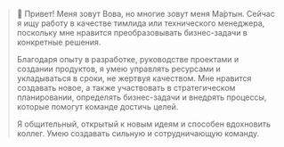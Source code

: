 > 👋 Привет! Меня зовут Вова, но многие зовут меня Ма́ртын. Сейчас я ищу работу в качестве тимлида или технического менеджера, поскольку мне нравится преобразовывать бизнес-задачи в конкретные решения.
> 
> Благодаря опыту в разработке, руководстве проектами и создании продуктов, я умею управлять ресурсами и укладываться в сроки, не жертвуя качеством. Мне нравится создавать новое, а также участвовать в стратегическом планировании, определять бизнес-задачи и внедрять процессы, которые помогут команде достичь целей.
> 
> Я общительный, открытый к новым идеям и способен вдохновить коллег. Умею создавать сильную и сотрудничающую команду.